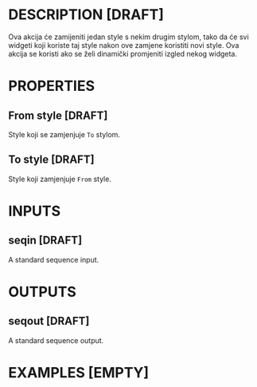 # DESCRIPTION [DRAFT]

Ova akcija će zamijeniti jedan style s nekim drugim stylom, tako da će svi widgeti koji koriste taj style nakon ove zamjene koristiti novi style. Ova akcija se koristi ako se želi dinamički promjeniti izgled nekog widgeta.

# PROPERTIES

## From style [DRAFT]

Style koji se zamjenjuje `To` stylom.

## To style [DRAFT]

Style koji zamjenjuje `From` style.

# INPUTS

## seqin [DRAFT]

A standard sequence input.

# OUTPUTS

## seqout [DRAFT]

A standard sequence output.

# EXAMPLES [EMPTY]
